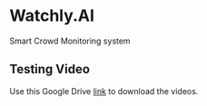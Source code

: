# Watchly.AI

Smart Crowd Monitoring system

## Testing Video

Use this Google Drive [link](https://drive.google.com/drive/folders/1opuwkPp8YHdkjD91urc6-nYG1Yhososw?usp=drive_link) to download the videos.
